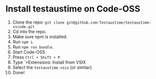 # Install testaustime on Code-OSS

1. Clone the repo: `git clone git@github.com:Testaustime/testaustime-vscode.git`
2. Cd into the repo.
3. Make sure npm is installed.
3. Run `npm i`.
4. Run `npm run bundle`.
6. Start Code-OSS.
7. Press `Ctrl + Shift + P`
8. Type `>Extensions: Install from VSIX
9. Select the `testaustime.vsix` (or similar).
10. Done!
